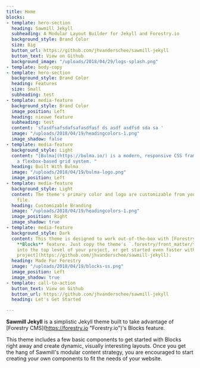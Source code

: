 ```yaml
---
title: Home
blocks:
- template: hero-section
  heading: Sawmill Jekyll
  subheading: A Modular Layout Builder for Jekyll and Forestry.io
  background_style: Brand Color
  size: Big
  button_url: https://github.com/jhvanderschee/sawmill-jekyll
  button_text: View on Github
  background_image: "/uploads/2018/04/29/logs-splash.png"
- template: body-copy
- template: hero-section
  background_style: Brand Color
  heading: Features
  size: Small
  subheading: test
- template: media-feature
  background_style: Brand Color
  image_position: Left
  heading: nieuwe feature
  subheading: test
  content: 'sfasdfsafsdafsafasdfasf ds asdf asdfsd sda sa '
  image: "/uploads/2018/04/19/headingcolors-1.png"
  image_shadow: false
- template: media-feature
  background_style: Light
  content: "[Bulma](https://bulma.io/) is a modern, responsive CSS framework with
    a flexbox-based grid system. "
  heading: Built With Bulma
  image: "/uploads/2018/04/19/bulma-logo.png"
  image_position: Left
- template: media-feature
  background_style: Light
  content: The theme's primary color and logo are customizable from your `config.toml`
    file.
  heading: Customizable Branding
  image: "/uploads/2018/04/19/headingcolors-1.png"
  image_position: Right
  image_shadow: true
- template: media-feature
  background_style: Dark
  content: This theme is designed to work out-of-the-box with [Forestry.io's](https://forestry.io)
    **Blocks** feature. Just copy the theme's `.forestry/front_matter/templates` directory
    into the top level of your project, or get started even faster with the [starter
    project](https://github.com/jhvanderschee/sawmill-jekyll).
  heading: Made For Forestry
  image: "/uploads/2018/04/19/blocks-ss.png"
  image_position: Left
  image_shadow: true
- template: call-to-action
  button_text: View on Github
  button_url: https://github.com/jhvanderschee/sawmill-jekyll
  heading: Let's Get Started

---
```

**Sawmill Jekyll** is a simplistic Jekyll theme built to take advantage of [Forestry CMS](https://forestry.io \"Forestry.io\")'s Blocks feature.

This theme includes a few basic components to get started with Blocks right away and create dynamic, visually interesting layouts. Once you get the hang of Sawmill's modular content strategy, you are encouraged to start creating your own components to fit the needs of your website.